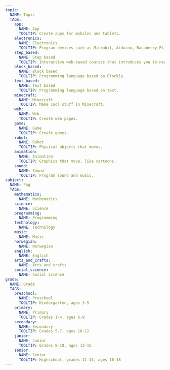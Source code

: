 ```yaml
---
topic:
  NAME: Topic
  TAGS:
    app:
      NAME: App
      TOOLTIP: Create apps for mobiles and tablets.
    electronics:
      NAME: Electronics
      TOOLTIP: Program devices such as Microbit, Arduino, Raspberry Pi, and Lego Mindstorms.
    step_based:
      NAME: Step based
      TOOLTIP: Interactive web-based courses that introduces you to new concepts one step at a time.
    block_based:
      NAME: Block based
      TOOLTIP: Programming language based on Blockly.
    text_based:
      NAME: Text based
      TOOLTIP: Programming language based on text.
    minecraft:
      NAME: Minecraft
      TOOLTIP: Make cool stuff in Minecraft.
    web:
      NAME: Web
      TOOLTIP: Create web pages.
    game:
      NAME: Game
      TOOLTIP: Create games.
    robot:
      NAME: Robot
      TOOLTIP: Physical objects that moves.
    animation:
      NAME: Animation
      TOOLTIP: Graphics that move, like cartoons.
    sound:
      NAME: Sound
      TOOLTIP: Program sound and music.
subject:
  NAME: Fag
  TAGS:
    mathematics:
      NAME: Mathematics
    science:
      NAME: Science
    programming:
      NAME: Programming
    technology:
      NAME: Technology
    music:
      NAME: Music
    norwegian:
      NAME: Norwegian
    english:
      NAME: English
    arts_and_crafts:
      NAME: Arts and crafts
    social_science:
      NAME: Social science
grade:
  NAME: Grade
  TAGS:
    preschool:
      NAME: Preschool
      TOOLTIP: Kindergarten, ages 3-5
    primary:
      NAME: Primary
      TOOLTIP: Grades 1-4, ages 6-9
    secondary:
      NAME: Secondary
      TOOLTIP: Grades 5-7, ages 10-12
    junior:
      NAME: Junior
      TOOLTIP: Grades 8-10, ages 13-15
    senior:
      NAME: Senior
      TOOLTIP: Highschool, grades 11-13, ages 16-18
---
```


